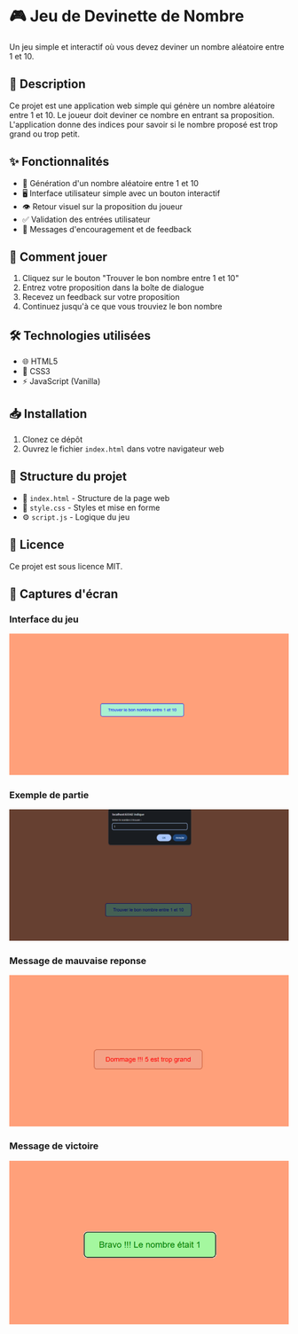 # 🎮 Jeu de Devinette de Nombre

Un jeu simple et interactif où vous devez deviner un nombre aléatoire entre 1 et 10.

## 📝 Description

Ce projet est une application web simple qui génère un nombre aléatoire entre 1 et 10. Le joueur doit deviner ce nombre en entrant sa proposition. L'application donne des indices pour savoir si le nombre proposé est trop grand ou trop petit.

## ✨ Fonctionnalités

- 🎲 Génération d'un nombre aléatoire entre 1 et 10
- 🖥️ Interface utilisateur simple avec un bouton interactif
- 👁️ Retour visuel sur la proposition du joueur
- ✅ Validation des entrées utilisateur
- 💬 Messages d'encouragement et de feedback

## 🎯 Comment jouer

1. Cliquez sur le bouton "Trouver le bon nombre entre 1 et 10"
2. Entrez votre proposition dans la boîte de dialogue
3. Recevez un feedback sur votre proposition
4. Continuez jusqu'à ce que vous trouviez le bon nombre

## 🛠️ Technologies utilisées

- 🌐 HTML5
- 🎨 CSS3
- ⚡ JavaScript (Vanilla)

## 📥 Installation

1. Clonez ce dépôt
2. Ouvrez le fichier `index.html` dans votre navigateur web

## 📁 Structure du projet

- 📄 `index.html` - Structure de la page web
- 🎨 `style.css` - Styles et mise en forme
- ⚙️ `script.js` - Logique du jeu

## 📜 Licence

Ce projet est sous licence MIT.

## 📸 Captures d'écran

### Interface du jeu
![Interface du jeu](screenshots/interface.png)

### Exemple de partie
![Exemple de partie](screenshots/jeu.png)

### Message de mauvaise reponse
![Message de mauvaise reponse](screenshots/mauvaiseReponse.png)

### Message de victoire
![Message de victoire](screenshots/victoire.png)


